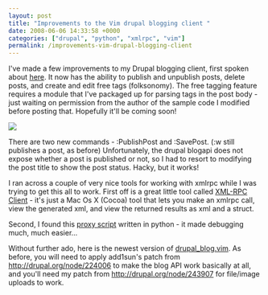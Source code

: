 ```yaml
---
layout: post
title: "Improvements to the Vim drupal blogging client "
date: 2008-06-06 14:33:58 +0000
categories: ["drupal", "python", "xmlrpc", "vim"]
permalink: /improvements-vim-drupal-blogging-client
---
```




I\'ve made a few improvements to my Drupal blogging client, first spoken
about [here](http://reluctanthacker.rollett.org/node/25). It now has the
ability to publish and unpublish posts, delete posts, and create and
edit free tags (folksonomy). The free tagging feature requires a module
that I\'ve packaged up for parsing tags in the post body - just waiting
on permission from the author of the sample code I modified before
posting that. Hopefully it\'ll be coming soon!

![](http://reluctanthacker.rollett.org/sites/default/files/Picture%2020.png)

There are two new commands - :PublishPost and :SavePost. (:w still
publishes a post, as before) Unfortunately, the drupal blogapi does not
expose whether a post is published or not, so I had to resort to
modifying the post title to show the post status. Hacky, but it works!

I ran across a couple of very nice tools for working with xmlrpc while I
was trying to get this all to work. First off is a great little tool
called [XML-RPC Client](http://ditchnet.org/xmlrpc/) - it\'s just a Mac
Os X (Cocoa) tool that lets you make an xmlrpc call, view the generated
xml, and view the returned results as xml and a struct.

Second, I found this [proxy
script](http://www.myelin.co.nz/notes/xmlrpc-debug-proxy.html) written
in python - it made debugging much, much easier\...

Without further ado, here is the newest version of
[drupal\_blog.vim](http://reluctanthacker.rollett.org/sites/default/files/drupal_blog.vim.sanitized).
As before, you will need to apply add1sun\'s patch from
<http://drupal.org/node/224006> to make the blog API work basically at
all, and you\'ll need my patch from <http://drupal.org/node/243907> for
file/image uploads to work.




